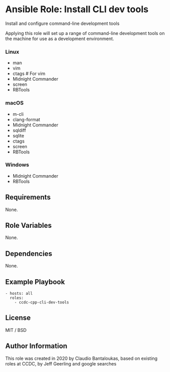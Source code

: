 # Ansible Role: Install CLI dev tools

Install and configure command-line development tools

Applying this role will set up a range of command-line development tools on the machine for use as a development environment.

### Linux

- man
- vim
- ctags # For vim
- Midnight Commander
- screen
- RBTools

### macOS

- m-cli
- clang-format
- Midnight Commander
- sqldiff
- sqlite
- ctags
- screen
- RBTools

### Windows

- Midnight Commander
- RBTools

## Requirements

None.

## Role Variables

None.

## Dependencies

None.

## Example Playbook

    - hosts: all
      roles:
        - ccdc-cpp-cli-dev-tools

## License

MIT / BSD

## Author Information

This role was created in 2020 by Claudio Bantaloukas, based on existing roles at CCDC, by Jeff Geerling and google searches